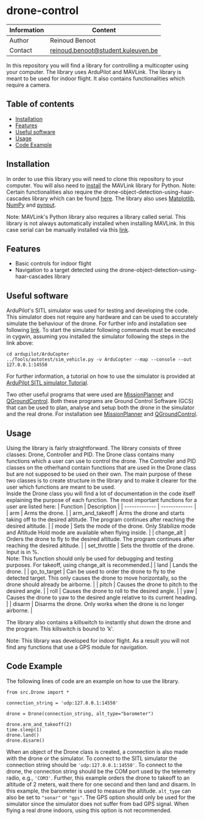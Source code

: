 # drone-control
| Information  | Content |
| ------------- | ------------- |
| Author  | Reinoud Benoot  |
| Contact  | reinoud.benoot@student.kuleuven.be  |

In this repository you will find a library for controlling a multicopter using your computer. The library uses ArduPilot and MAVLink. The library is meant to be used for indoor flight. It also contains functionalities which require a camera.

## Table of contents
- [Installation](#Installation)
- [Features](#Features)
- [Useful software](#Useful-software)
- [Usage](#Usage)
- [Code Example](#Code-Example)

## Installation
In order to use this library you will need to clone this repository to your computer. You will also need to [install](https://mavlink.io/en/getting_started/installation.html) the MAVLink library for Python. Note: Certain functionalities also require the drone-object-detection-using-haar-cascades library which can be found [here](https://github.com/thomassabbe/drone-object-detection-using-haar-cascades). The library also uses [Matplotlib](https://matplotlib.org/stable/users/installing.html), [NumPy](https://numpy.org/install/) and [pynput](https://pypi.org/project/pynput/).

Note: MAVLink's Python library also requires a library called serial. This library is not always automatically installed when installing MAVLink. In this case serial can be manually installed via this [link](https://pypi.org/project/serial/).

## Features
- Basic controls for indoor flight
- Navigation to a target detected using the drone-object-detection-using-haar-cascades library

## Useful software
ArduPilot's SITL simulator was used for testing and developing the code. This simulator does not require any hardware and can be used to accurately simulate the behaviour of the drone. For further info and installation see following [link](https://ardupilot.org/dev/docs/sitl-simulator-software-in-the-loop.html).  To start the simulator following commands must be executed in cygwin, assuming you installed the simulator following the steps in the link above:
```
cd ardupilot/ArduCopter
../Tools/autotest/sim_vehicle.py -v ArduCopter --map --console --out 127.0.0.1:14550
```
For further information, a tutorial on how to use the simulator is provided at [ArduPilot SITL simulator Tutorial](https://ardupilot.org/dev/docs/copter-sitl-mavproxy-tutorial.html).

Two other useful programs that were used are [MissionPlanner](https://ardupilot.org/planner/docs/mission-planner-overview.html) and [QGroundControl](http://qgroundcontrol.com/). Both these programs are Ground Control Software (GCS) that can be used to plan, analyse and setup both the drone in the simulator and the real drone. For installation see [MissionPlanner](https://ardupilot.org/planner/docs/mission-planner-installation.html) and [QGroundControl](https://docs.qgroundcontrol.com/master/en/getting_started/download_and_install.html).

## Usage
Using the library is fairly straightforward. The library consists of three classes: Drone, Controller and PID. The Drone class contains many functions which a user can use to control the drone. The Controller and PID classes on the otherhand contain functions that are used in the Drone class but are not supposed to be used on their own. The main purpose of these two classes is to create structure in the library and to make it clearer for the user which functions are meant to be used.\
Inside the Drone class you will find a lot of documentation in the code itself explaining the purpose of each function. The most important functions for a user are listed here:
| Function  | Description |
| ------------- | ------------- |
| arm  | Arms the drone.  |
| arm_and_takeoff  | Arms the drone and starts taking off to the desired altitude. The program continues after reaching the desired altitude.  |
| mode  | Sets the mode of the drone. Only Stabilize mode and Altitude Hold mode are available when flying inside.  |
| change_alt  | Orders the drone to fly to the desired altitude. The program continues after reaching the desired altitude.  |
| set_throttle  | Sets the throttle of the drone. Input is in %. <br /> Note: This function should only be used for debugging and testing purposes. For takeoff, using change_alt is recommended.|
| land  | Lands the drone.  |
| go_to_target  | Can be used to order the drone to fly to the detected target. This only causes the drone to move horizontally, so the drone should already be airborne.  |
| pitch  | Causes the drone to pitch to the desired angle.  |
| roll  | Causes the drone to roll to the desired angle.  |
| yaw  | Causes the drone to yaw to the desired angle relative to its current heading.  |
| disarm  | Disarms the drone. Only works when the drone is no longer airborne.  |

The library also contains a killswitch to instantly shut down the drone and the program. This killswitch is bound to 'k'.

Note: This library was developed for indoor flight. As a result you will not find any functions that use a GPS module for navigation.

## Code Example
The following lines of code are an example on how to use the library. 
```
from src.Drone import *

connection_string = 'udp:127.0.0.1:14550'

drone = Drone(connection_string, alt_type="barometer")

drone.arm_and_takeoff(2)
time.sleep(1)
drone.land()
drone.disarm()
```
When an object of the Drone class is created, a connection is also made with the drone or the simulator. To connect to the SITL simulator the connection string should be `'udp:127.0.0.1:14550'`. To connect to the drone, the connection string should be the COM port used by the telemetry radio, e.g., `'COM3'`. Further, this example orders the drone to takeoff to an altitude of 2 meters, wait there for one second and then land and disarm. In this example, the barometer is used to measure the altitude. `alt_type` can also be set to `"sonar"` or `"gps"`. The GPS option should only be used for the simulator since the simulator does not suffer from bad GPS signal. When flying a real drone indoors, using this option is not recommended. 
